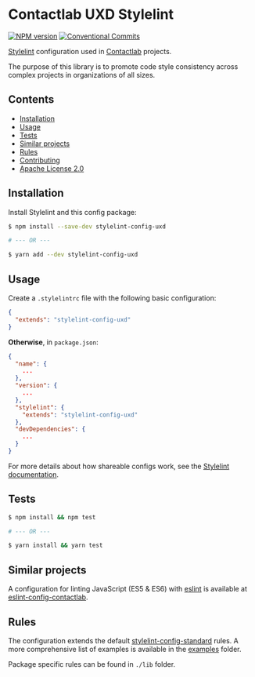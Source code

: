 # Contactlab UXD Stylelint
[![NPM version](https://img.shields.io/npm/v/@contactlab/stylelint-config-uxd.svg)](https://www.npmjs.com/package/@contactlab/stylelint-config-uxd)
[![Conventional Commits](https://img.shields.io/badge/Conventional%20Commits-1.0.0-yellow.svg)](https://conventionalcommits.org)

[Stylelint](http://stylelint.io/) configuration used in [Contactlab](https://github.com/contactlab) projects.

The purpose of this library is to promote code style consistency across complex projects in organizations of all sizes.

## Contents
- [Installation](#installation)
- [Usage](#usage)
- [Tests](#tests)
- [Similar projects](#similar-projects)
- [Rules](#rules)
- [Contributing](./CONTRIBUTING.md)
- [Apache License 2.0](http://opensource.org/licenses/MIT)

## Installation
Install Stylelint and this config package:

```bash
$ npm install --save-dev stylelint-config-uxd

# --- OR ---

$ yarn add --dev stylelint-config-uxd
```

## Usage
Create a `.stylelintrc` file with the following basic configuration:

```json
{
  "extends": "stylelint-config-uxd"
}
```

**Otherwise**, in `package.json`:

```json
{
  "name": {
    ...
  },
  "version": {
    ...
  },
  "stylelint": {
    "extends": "stylelint-config-uxd"
  },
  "devDependencies": {
    ...
  }
}
```

For more details about how shareable configs work, see the [Stylelint documentation](https://stylelint.io/user-guide/configuration/#extends).

## Tests
```bash
$ npm install && npm test

# --- OR ---

$ yarn install && yarn test
```

## Similar projects
A configuration for linting JavaScript (ES5 & ES6) with [eslint](http://eslint.org/) is available at [eslint-config-contactlab](https://github.com/contactlab/eslint-config-contactlab).

## Rules
The configuration extends the default [stylelint-config-standard](https://github.com/stylelint/stylelint-config-standard) rules. A more comprehensive list of examples is available in the [examples](https://github.com/contactlab/stylelint-config-uxd/tree/master/examples) folder.

Package specific rules can be found in `./lib` folder.
